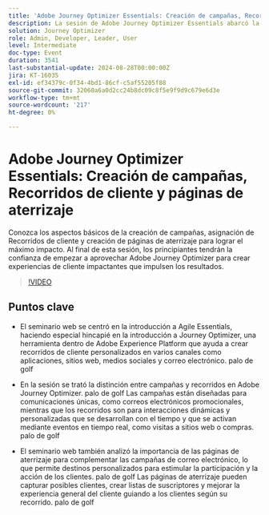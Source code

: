 ```yaml
---
title: 'Adobe Journey Optimizer Essentials: Creación de campañas, Recorridos de cliente y páginas de aterrizaje'
description: La sesión de Adobe Journey Optimizer Essentials abarcó la creación de campañas, la asignación de recorridos de clientes y la creación de páginas de aterrizaje, haciendo hincapié en las experiencias de cliente personalizadas en varios canales.
solution: Journey Optimizer
role: Admin, Developer, Leader, User
level: Intermediate
doc-type: Event
duration: 3541
last-substantial-update: 2024-08-28T00:00:00Z
jira: KT-16035
exl-id: ef34379c-0f34-4bd1-86cf-c5af55205f88
source-git-commit: 32060a6a0d2cc24b8dc09c8f5e9f9d9c679e6d3e
workflow-type: tm+mt
source-wordcount: '217'
ht-degree: 0%

---
```


# Adobe Journey Optimizer Essentials: Creación de campañas, Recorridos de cliente y páginas de aterrizaje

Conozca los aspectos básicos de la creación de campañas, asignación de Recorridos de cliente y creación de páginas de aterrizaje para lograr el máximo impacto. Al final de esta sesión, los principiantes tendrán la confianza de empezar a aprovechar Adobe Journey Optimizer para crear experiencias de cliente impactantes que impulsen los resultados.

>[!VIDEO](https://video.tv.adobe.com/v/3433000/?learn=on)

## Puntos clave

* El seminario web se centró en la introducción a Agile Essentials, haciendo especial hincapié en la introducción a Journey Optimizer, una herramienta dentro de Adobe Experience Platform que ayuda a crear recorridos de cliente personalizados en varios canales como aplicaciones, sitios web, medios sociales y correo electrónico. palo de golf

* En la sesión se trató la distinción entre campañas y recorridos en Adobe Journey Optimizer. palo de golf Las campañas están diseñadas para comunicaciones únicas, como correos electrónicos promocionales, mientras que los recorridos son para interacciones dinámicas y personalizadas que se desarrollan con el tiempo y que se activan mediante eventos en tiempo real, como visitas a sitios web o compras. palo de golf

* El seminario web también analizó la importancia de las páginas de aterrizaje para complementar las campañas de correo electrónico, lo que permite destinos personalizados para estimular la participación y la acción de los clientes. palo de golf Las páginas de aterrizaje pueden capturar posibles clientes, crear listas de suscriptores y mejorar la experiencia general del cliente guiando a los clientes según su recorrido. palo de golf
